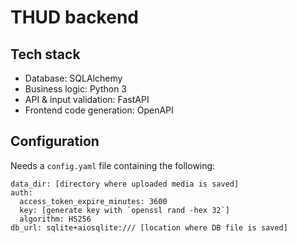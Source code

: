 # THUD backend

## Tech stack

- Database: SQLAlchemy
- Business logic: Python 3
- API & input validation: FastAPI
- Frontend code generation: OpenAPI


## Configuration

Needs a `config.yaml` file containing the following:

```
data_dir: [directory where uploaded media is saved]
auth:
  access_token_expire_minutes: 3600
  key: [generate key with `openssl rand -hex 32`]
  algorithm: HS256
db_url: sqlite+aiosqlite:/// [location where DB file is saved]
```